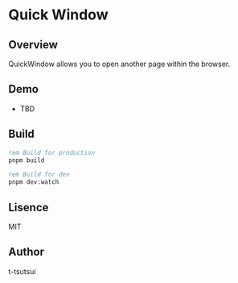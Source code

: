 # Quick Window

## Overview

QuickWindow allows you to open another page within the browser.

## Demo

- TBD

## Build

```cmd
rem Build for production
pnpm build

rem Build for dev
pnpm dev:watch

```

## Lisence

MIT

## Author

t-tsutsui


